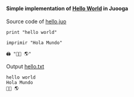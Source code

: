 #### Simple implementation of [Hello World](https://en.wikipedia.org/wiki/%22Hello,_World!%22_program) in Juooga

Source code of [hello.juo](hello.juo)

```
print "hello world"

imprimir "Hola Mundo"

🖨 "🖐🏻 🌎"
```

Output [hello.txt](hello.txt)

```
hello world
Hola Mundo
🖐🏻 🌎
```
